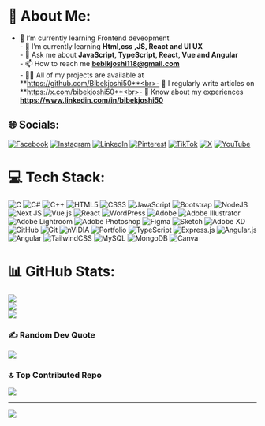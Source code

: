  #  💫 About Me:
- 🔭 I’m currently learning Frontend deveopment <br>- 🌱 I’m currently learning **Html,css ,JS, React and UI UX**<br>- 💬 Ask me about **JavaScript, TypeScript, React, Vue and Angular**<br>- 📫 How to reach me **bebikjoshi118@gmail.com**<br>- 👨‍💻 All of my projects are available at **https://github.com/Bibekjoshi50**<br>- 📝 I regularly write articles on **https://x.com/bibekjoshi50**<br>- 📄 Know about my experiences **https://www.linkedin.com/in/bibekjoshi50**


## 🌐 Socials:
[![Facebook](https://img.shields.io/badge/Facebook-%231877F2.svg?logo=Facebook&logoColor=white)](https://facebook.com/bibek.joshi.169) [![Instagram](https://img.shields.io/badge/Instagram-%23E4405F.svg?logo=Instagram&logoColor=white)](https://instagram.com/bibekjoshi50) [![LinkedIn](https://img.shields.io/badge/LinkedIn-%230077B5.svg?logo=linkedin&logoColor=white)](https://linkedin.com/in/bibekjoshi50) [![Pinterest](https://img.shields.io/badge/Pinterest-%23E60023.svg?logo=Pinterest&logoColor=white)](https://pinterest.com/bibekjoshi50) [![TikTok](https://img.shields.io/badge/TikTok-%23000000.svg?logo=TikTok&logoColor=white)](https://tiktok.com/@bibek.joshi.50) [![X](https://img.shields.io/badge/X-black.svg?logo=X&logoColor=white)](https://x.com/bibekjoshi50) [![YouTube](https://img.shields.io/badge/YouTube-%23FF0000.svg?logo=YouTube&logoColor=white)](https://youtube.com/@@bibekjoshi50) 

# 💻 Tech Stack:
![C](https://img.shields.io/badge/c-%2300599C.svg?style=for-the-badge&logo=c&logoColor=white) ![C#](https://img.shields.io/badge/c%23-%23239120.svg?style=for-the-badge&logo=csharp&logoColor=white) ![C++](https://img.shields.io/badge/c++-%2300599C.svg?style=for-the-badge&logo=c%2B%2B&logoColor=white) ![HTML5](https://img.shields.io/badge/html5-%23E34F26.svg?style=for-the-badge&logo=html5&logoColor=white) ![CSS3](https://img.shields.io/badge/css3-%231572B6.svg?style=for-the-badge&logo=css3&logoColor=white) ![JavaScript](https://img.shields.io/badge/javascript-%23323330.svg?style=for-the-badge&logo=javascript&logoColor=%23F7DF1E) ![Bootstrap](https://img.shields.io/badge/bootstrap-%238511FA.svg?style=for-the-badge&logo=bootstrap&logoColor=white) ![NodeJS](https://img.shields.io/badge/node.js-6DA55F?style=for-the-badge&logo=node.js&logoColor=white) ![Next JS](https://img.shields.io/badge/Next-black?style=for-the-badge&logo=next.js&logoColor=white) ![Vue.js](https://img.shields.io/badge/vue.js-%2335495e.svg?style=for-the-badge&logo=vuedotjs&logoColor=%234FC08D) ![React](https://img.shields.io/badge/react-%2320232a.svg?style=for-the-badge&logo=react&logoColor=%2361DAFB) ![WordPress](https://img.shields.io/badge/WordPress-%23117AC9.svg?style=for-the-badge&logo=WordPress&logoColor=white) ![Adobe](https://img.shields.io/badge/adobe-%23FF0000.svg?style=for-the-badge&logo=adobe&logoColor=white) ![Adobe Illustrator](https://img.shields.io/badge/adobe%20illustrator-%23FF9A00.svg?style=for-the-badge&logo=adobe%20illustrator&logoColor=white) ![Adobe Lightroom](https://img.shields.io/badge/Adobe%20Lightroom-31A8FF.svg?style=for-the-badge&logo=Adobe%20Lightroom&logoColor=white) ![Adobe Photoshop](https://img.shields.io/badge/adobe%20photoshop-%2331A8FF.svg?style=for-the-badge&logo=adobe%20photoshop&logoColor=white) ![Figma](https://img.shields.io/badge/figma-%23F24E1E.svg?style=for-the-badge&logo=figma&logoColor=white) ![Sketch](https://img.shields.io/badge/Sketch-FFB387?style=for-the-badge&logo=sketch&logoColor=black) ![Adobe XD](https://img.shields.io/badge/Adobe%20XD-470137?style=for-the-badge&logo=Adobe%20XD&logoColor=#FF61F6) ![GitHub](https://img.shields.io/badge/github-%23121011.svg?style=for-the-badge&logo=github&logoColor=white) ![Git](https://img.shields.io/badge/git-%23F05033.svg?style=for-the-badge&logo=git&logoColor=white) ![nVIDIA](https://img.shields.io/badge/nVIDIA-%2376B900.svg?style=for-the-badge&logo=nVIDIA&logoColor=white) ![Portfolio](https://img.shields.io/badge/Portfolio-%23000000.svg?style=for-the-badge&logo=firefox&logoColor=#FF7139) ![TypeScript](https://img.shields.io/badge/typescript-%23007ACC.svg?style=for-the-badge&logo=typescript&logoColor=white) ![Express.js](https://img.shields.io/badge/express.js-%23404d59.svg?style=for-the-badge&logo=express&logoColor=%2361DAFB) ![Angular.js](https://img.shields.io/badge/angular.js-%23E23237.svg?style=for-the-badge&logo=angularjs&logoColor=white) ![Angular](https://img.shields.io/badge/angular-%23DD0031.svg?style=for-the-badge&logo=angular&logoColor=white) ![TailwindCSS](https://img.shields.io/badge/tailwindcss-%2338B2AC.svg?style=for-the-badge&logo=tailwind-css&logoColor=white) ![MySQL](https://img.shields.io/badge/mysql-4479A1.svg?style=for-the-badge&logo=mysql&logoColor=white) ![MongoDB](https://img.shields.io/badge/MongoDB-%234ea94b.svg?style=for-the-badge&logo=mongodb&logoColor=white) ![Canva](https://img.shields.io/badge/Canva-%2300C4CC.svg?style=for-the-badge&logo=Canva&logoColor=white)
# 📊 GitHub Stats:
![](https://github-readme-stats.vercel.app/api?username=bibekjoshi50&theme=github_dark&hide_border=false&include_all_commits=false&count_private=false)<br/>
![](https://github-readme-streak-stats.herokuapp.com/?user=bibekjoshi50&theme=github_dark&hide_border=false)<br/>
![](https://github-readme-stats.vercel.app/api/top-langs/?username=bibekjoshi50&theme=github_dark&hide_border=false&include_all_commits=false&count_private=false&layout=compact)

### ✍️ Random Dev Quote
![](https://quotes-github-readme.vercel.app/api?type=horizontal&theme=tokyonight)

### 🔝 Top Contributed Repo
![](https://github-contributor-stats.vercel.app/api?username=bibekjoshi50&limit=5&theme=react&combine_all_yearly_contributions=true)

---
[![](https://visitcount.itsvg.in/api?id=bibekjoshi50&icon=0&color=3)](https://visitcount.itsvg.in)

<!-- Proudly created with GPRM ( https://gprm.itsvg.in ) -->
